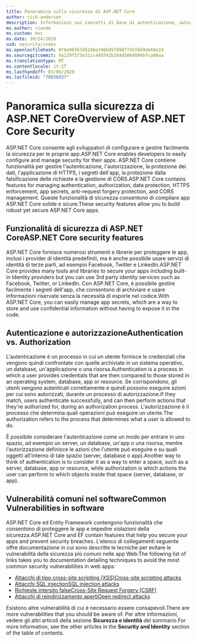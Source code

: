 ```yaml
---
title: Panoramica sulla sicurezza di ASP.NET Core
author: rick-anderson
description: Informazioni sui concetti di base di autenticazione, autorizzazione e sicurezza in ASP.NET Core.
ms.author: riande
ms.custom: mvc
ms.date: 10/24/2018
uid: security/index
ms.openlocfilehash: 0f8e96fb7d5246e746b95f8907745f849de60e24
ms.sourcegitcommit: 9a129f5f3e31cc449742b164d5004894bfca90aa
ms.translationtype: MT
ms.contentlocale: it-IT
ms.lasthandoff: 03/06/2020
ms.locfileid: "78656037"
---
```

# <a name="overview-of-aspnet-core-security"></a><span data-ttu-id="a0a39-103">Panoramica sulla sicurezza di ASP.NET Core</span><span class="sxs-lookup"><span data-stu-id="a0a39-103">Overview of ASP.NET Core Security</span></span>

<span data-ttu-id="a0a39-104">ASP.NET Core consente agli sviluppatori di configurare e gestire facilmente la sicurezza per le proprie app.</span><span class="sxs-lookup"><span data-stu-id="a0a39-104">ASP.NET Core enables developers to easily configure and manage security for their apps.</span></span> <span data-ttu-id="a0a39-105">ASP.NET Core contiene funzionalità per gestire l'autenticazione, l'autorizzazione, la protezione dei dati, l'applicazione di HTTPS, i segreti dell'app, la protezione dalla falsificazione delle richieste e la gestione di CORS.</span><span class="sxs-lookup"><span data-stu-id="a0a39-105">ASP.NET Core contains features for managing authentication, authorization, data protection, HTTPS enforcement, app secrets, anti-request forgery protection, and CORS management.</span></span> <span data-ttu-id="a0a39-106">Queste funzionalità di sicurezza consentono di compilare app ASP.NET Core solide e sicure.</span><span class="sxs-lookup"><span data-stu-id="a0a39-106">These security features allow you to build robust yet secure ASP.NET Core apps.</span></span>

## <a name="aspnet-core-security-features"></a><span data-ttu-id="a0a39-107">Funzionalità di sicurezza di ASP.NET Core</span><span class="sxs-lookup"><span data-stu-id="a0a39-107">ASP.NET Core security features</span></span>

<span data-ttu-id="a0a39-108">ASP.NET Core fornisce numerosi strumenti e librerie per proteggere le app, inclusi i provider di identità predefiniti, ma è anche possibile usare servizi di identità di terze parti, ad esempio Facebook, Twitter e LinkedIn.</span><span class="sxs-lookup"><span data-stu-id="a0a39-108">ASP.NET Core provides many tools and libraries to secure your apps including built-in Identity providers but you can use 3rd party identity services such as Facebook, Twitter, or LinkedIn.</span></span> <span data-ttu-id="a0a39-109">Con ASP.NET Core, è possibile gestire facilmente i segreti dell'app, che consentono di archiviare e usare informazioni riservate senza la necessità di esporle nel codice.</span><span class="sxs-lookup"><span data-stu-id="a0a39-109">With ASP.NET Core, you can easily manage app secrets, which are a way to store and use confidential information without having to expose it in the code.</span></span>

## <a name="authentication-vs-authorization"></a><span data-ttu-id="a0a39-110">Autenticazione e autorizzazione</span><span class="sxs-lookup"><span data-stu-id="a0a39-110">Authentication vs. Authorization</span></span>

<span data-ttu-id="a0a39-111">L'autenticazione è un processo in cui un utente fornisce le credenziali che vengono quindi confrontate con quelle archiviate in un sistema operativo, un database, un'applicazione o una risorsa.</span><span class="sxs-lookup"><span data-stu-id="a0a39-111">Authentication is a process in which a user provides credentials that are then compared to those stored in an operating system, database, app or resource.</span></span> <span data-ttu-id="a0a39-112">Se corrispondono, gli utenti vengono autenticati correttamente e quindi possono eseguire azioni per cui sono autorizzati, durante un processo di autorizzazione.</span><span class="sxs-lookup"><span data-stu-id="a0a39-112">If they match, users authenticate successfully, and can then perform actions that they're authorized for, during an authorization process.</span></span> <span data-ttu-id="a0a39-113">L'autorizzazione è il processo che determina quali operazioni può eseguire un utente.</span><span class="sxs-lookup"><span data-stu-id="a0a39-113">The authorization refers to the process that determines what a user is allowed to do.</span></span>

<span data-ttu-id="a0a39-114">È possibile considerare l'autenticazione come un modo per entrare in uno spazio, ad esempio un server, un database, un'app o una risorsa, mentre l'autorizzazione definisce le azioni che l'utente può eseguire e su quali oggetti all'interno di tale spazio (server, database o app).</span><span class="sxs-lookup"><span data-stu-id="a0a39-114">Another way to think of authentication is to consider it as a way to enter a space, such as a server, database, app or resource, while authorization is which actions the user can perform to which objects inside that space (server, database, or app).</span></span>

## <a name="common-vulnerabilities-in-software"></a><span data-ttu-id="a0a39-115">Vulnerabilità comuni nel software</span><span class="sxs-lookup"><span data-stu-id="a0a39-115">Common Vulnerabilities in software</span></span>

<span data-ttu-id="a0a39-116">ASP.NET Core ed Entity Framework contengono funzionalità che consentono di proteggere le app e impedire violazioni della sicurezza.</span><span class="sxs-lookup"><span data-stu-id="a0a39-116">ASP.NET Core and EF contain features that help you secure your apps and prevent security breaches.</span></span> <span data-ttu-id="a0a39-117">L'elenco di collegamenti seguente offre documentazione in cui sono descritte le tecniche per evitare le vulnerabilità della sicurezza più comuni nelle app Web:</span><span class="sxs-lookup"><span data-stu-id="a0a39-117">The following list of links takes you to documentation detailing techniques to avoid the most common security vulnerabilities in web apps:</span></span>

* [<span data-ttu-id="a0a39-118">Attacchi di tipo cross-site scripting (XSS)</span><span class="sxs-lookup"><span data-stu-id="a0a39-118">Cross-site scripting attacks</span></span>](xref:security/cross-site-scripting)
* [<span data-ttu-id="a0a39-119">Attacchi SQL injection</span><span class="sxs-lookup"><span data-stu-id="a0a39-119">SQL injection attacks</span></span>](/ef/core/querying/raw-sql)
* [<span data-ttu-id="a0a39-120">Richieste intersito false</span><span class="sxs-lookup"><span data-stu-id="a0a39-120">Cross-Site Request Forgery (CSRF)</span></span>](xref:security/anti-request-forgery)
* [<span data-ttu-id="a0a39-121">Attacchi di reindirizzamento aperti</span><span class="sxs-lookup"><span data-stu-id="a0a39-121">Open redirect attacks</span></span>](xref:security/preventing-open-redirects)

<span data-ttu-id="a0a39-122">Esistono altre vulnerabilità di cui è necessario essere consapevoli.</span><span class="sxs-lookup"><span data-stu-id="a0a39-122">There are more vulnerabilities that you should be aware of.</span></span> <span data-ttu-id="a0a39-123">Per altre informazioni, vedere gli altri articoli della sezione **Sicurezza e identità** del sommario.</span><span class="sxs-lookup"><span data-stu-id="a0a39-123">For more information, see the other articles in the **Security and Identity** section of the table of contents.</span></span>
